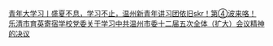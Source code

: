   
[青年大学习丨盛夏不息，学习不止，温州新青年讲习团依旧skr！第️④波来咯！](http://www.dianyue.me/archives/374/xdc8bxurkeulhct9/)  
[乐清市育英寄宿学校党委关于学习中共温州市委十二届五次全体（扩大）会议精神的决议](http://www.dianyue.me/archives/403/hd6ejvcozd56wuhx/)